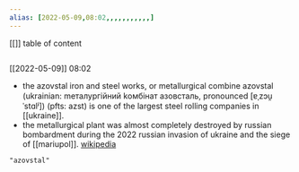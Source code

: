 ```yaml
---
alias: [2022-05-09,08:02,,,,,,,,,,,]
---
```

[[]]
table of content
```toc
```

[[2022-05-09]] 08:02
- the azovstal iron and steel works, or metallurgical combine azovstal (ukrainian: mеталургійний kомбінат азовсталь, pronounced [ɐˌzɔu̯ˈstɑlʲ]) (pfts: azst) is one of the largest steel rolling companies in [[ukraine]].
- the metallurgical plant was almost completely destroyed by russian bombardment during the 2022 russian invasion of ukraine and the siege of [[mariupol]].
[wikipedia](https://en.wikipedia.org/wiki/azovstal%20iron%20and%20steel%20works)
```query
"azovstal"
```